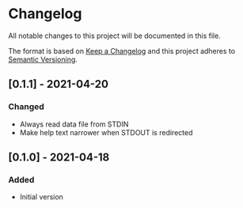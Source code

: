 # Changelog
All notable changes to this project will be documented in this file.

The format is based on [Keep a Changelog](http://keepachangelog.com/en/1.0.0/)
and this project adheres to [Semantic Versioning](http://semver.org/spec/v2.0.0.html).


## [0.1.1] - 2021-04-20
### Changed
- Always read data file from STDIN
- Make help text narrower when STDOUT is redirected

## [0.1.0] - 2021-04-18
### Added
- Initial version
